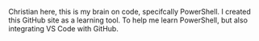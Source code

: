 Christian here, this is my brain on code, specifcally PowerShell.  I created this GitHub site as a learning tool.  To help me learn PowerShell, but also integrating VS Code with GitHub.

